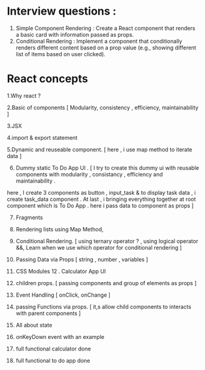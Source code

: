 # Interview questions : 
1. Simple Component Rendering :  Create a React component that renders a basic card with information passed as props.
2. Conditional Rendering : Implement a component that conditionally renders different content based on a prop value (e.g., showing different list of items based on user clicked).


# React concepts
1.Why react ?

2.Basic of components [ Modularity, consistency , efficiency, maintainability ] 

3.JSX 

4.import & export statement

5.Dynamic and reuseable component.  [ here , i use map method to iterate data ] 

6. Dummy static To Do App UI . [  I try to create this dummy ui with reusable components with modularity , consistancy , efficiency and maintainability .

here , I create 3 components as button , input_task & to display task data , i create task_data component . At last , i bringing everything together at root component which is To Do App . here i pass data to component as props  ]

7. Fragments
8. Rendering lists using Map Method,
9. Conditional Rendering. [ using ternary operator ? , using logical operator &&, Learn  when we use which operator for conditional rendering ]
10. Passing Data via Props [ string , number , variables ] 
11. CSS Modules
12 . Calculator App UI

13. children props. [ passing components and group of elements as props ] 
14. Event Handling [ onClick, onChange ]
15. passing Functions via props. [ it,s allow child components to interacts with parent components ]
16. All about state
17. onKeyDown event with an example
18. full functional calculator done
19. full functional to do app done 




















































